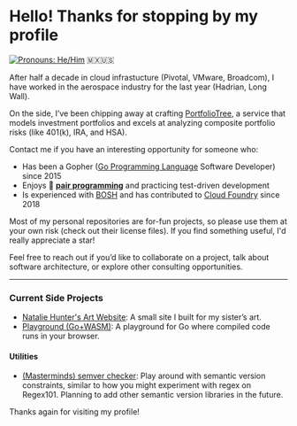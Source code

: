 # Hello! Thanks for stopping by my profile

[![Pronouns: He/Him](https://img.shields.io/badge/Pronouons-He%2FHim-lightgrey)](https://www.mypronouns.org/he-him) <span title="Mexican American from Los Angeles, CA">🇲🇽🇺🇸</span>

After half a decade in cloud infrastucture (Pivotal, VMware, Broadcom), I have worked in the aerospace industry for the last year (Hadrian, Long Wall).

On the side, I’ve been chipping away at crafting [PortfolioTree](https://portfoliotree.com), a service that models investment portfolios and excels at analyzing composite portfolio risks (like 401(k), IRA, and HSA). 

Contact me if you have an interesting opportunity for someone who:
- Has been a Gopher ([Go Programming Language](https://go.dev/) Software Developer) since 2015
- Enjoys 🍐 [**pair programming**](https://web.archive.org/web/20250218001905/https://www.pivotaltracker.com/blog/how-pair-programming-and-mob-programming-help-quickly-onboard-new-software-engineers) and practicing test-driven development
- Is experienced with [BOSH](https://bosh.io/docs/) and has contributed to [Cloud Foundry](https://www.cloudfoundry.org/) since 2018

Most of my personal repositories are for-fun projects, so please use them at your own risk (check out their license files). If you find something useful, I'd really appreciate a star!

Feel free to reach out if you’d like to collaborate on a project, talk about software architecture, or explore other consulting opportunities.

---

### Current Side Projects
- [Natalie Hunter's Art Website](https://nataliehunterart.com/): A small site I built for my sister’s art.
- [Playground (Go+WASM)](https://github.com/crhntr/playground): A playground for Go where compiled code runs in your browser.

#### Utilities
- [(Masterminds) semver checker](https://crhntr.com/semver): Play around with semantic version constraints, similar to how you might experiment with regex on Regex101. Planning to add other semantic version libraries in the future.

Thanks again for visiting my profile!

